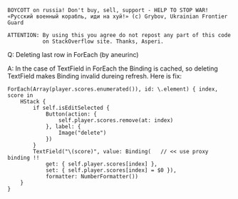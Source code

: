```
BOYCOTT on russia! Don't buy, sell, support - HELP TO STOP WAR!
«Русский военный корабль, иди на хуй!» (c) Grybov, Ukrainian Frontier Guard

ATTENTION: By using this you agree do not repost any part of this code
           on StackOverflow site. Thanks, Asperi.
```

Q: Deleting last row in ForEach (by aneurinc)

A: In the case of TextField in ForEach the Binding is cached, so deleting TextField makes Binding invalid
dureing refresh. Here is fix:

```
ForEach(Array(player.scores.enumerated()), id: \.element) { index, score in
    HStack {
        if self.isEditSelected {
            Button(action: {
                self.player.scores.remove(at: index)
            }, label: {
                Image("delete")
            })
        }        
        TextField("\(score)", value: Binding(   // << use proxy binding !!
            get: { self.player.scores[index] },
            set: { self.player.scores[index] = $0 }), 
            formatter: NumberFormatter())
    }
}
```
